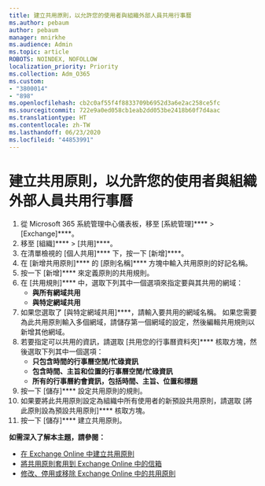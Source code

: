 ```yaml
---
title: 建立共用原則，以允許您的使用者與組織外部人員共用行事曆
ms.author: pebaum
author: pebaum
manager: mnirkhe
ms.audience: Admin
ms.topic: article
ROBOTS: NOINDEX, NOFOLLOW
localization_priority: Priority
ms.collection: Adm_O365
ms.custom:
- "3800014"
- "898"
ms.openlocfilehash: cb2c0af55f4f8833709b6952d3a6e2ac258ce5fc
ms.sourcegitcommit: 722e9a0ed058cb1eab2dd053be2418b60f7d4aac
ms.translationtype: HT
ms.contentlocale: zh-TW
ms.lasthandoff: 06/23/2020
ms.locfileid: "44853991"
---
```

# <a name="create-a-sharing-policy-to-allow-your-users-to-share-their-calendar-with-people-outside-your-organization"></a>建立共用原則，以允許您的使用者與組織外部人員共用行事曆

1. 從 Microsoft 365 系統管理中心儀表板，移至 [系統管理]****  >  [Exchange]****。
2. 移至 [組織]****  >  [共用]****。
3. 在清單檢視的 [個人共用]**** 下，按一下 [新增]****。
4. 在 [新增共用原則]**** 的 [原則名稱]**** 方塊中輸入共用原則的好記名稱。
5. 按一下 [新增]**** 來定義原則的共用規則。
6. 在 [共用規則]**** 中，選取下列其中一個選項來指定要與其共用的網域：
    - **與所有網域共用**
    - **與特定網域共用**
8. 如果您選取了 [與特定網域共用]****，請輸入要共用的網域名稱。 如果您需要為此共用原則輸入多個網域，請儲存第一個網域的設定，然後編輯共用規則以新增其他網域。
9. 若要指定可以共用的資訊，請選取 [共用您的行事曆資料夾]**** 核取方塊，然後選取下列其中一個選項：
    - **只包含時間的行事曆空閒/忙碌資訊**
    - **包含時間、主旨和位置的行事曆空閒/忙碌資訊**
    - **所有的行事曆約會資訊，包括時間、主旨、位置和標題**
11. 按一下 [儲存]**** 設定共用原則的規則。
12. 如果要將此共用原則設定為組織中所有使用者的新預設共用原則，請選取 [將此原則設為預設共用原則]**** 核取方塊。
13. 按一下 [儲存]**** 建立共用原則。  

**如需深入了解本主題，請參閱：**

- [在 Exchange Online 中建立共用原則](https://docs.microsoft.com/exchange/sharing/sharing-policies/create-a-sharing-policy)
- [將共用原則套用到 Exchange Online 中的信箱](https://docs.microsoft.com/exchange/sharing/sharing-policies/apply-a-sharing-policy)
- [修改、停用或移除 Exchange Online 中的共用原則](https://docs.microsoft.com/exchange/sharing/sharing-policies/modify-a-sharing-policy)